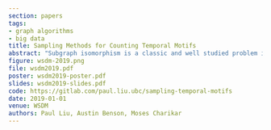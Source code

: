 ```yaml
---
section: papers
tags:
- graph algorithms
- big data
title: Sampling Methods for Counting Temporal Motifs
abstract: "Subgraph isomorphism is a classic and well studied problem in computer science. However, modern graph datasets now contain richer structure, and incorporating temporal information in particular has become a key part of network analysis. In this work we develop fast sampling algorithms for temporal motif counting (subgraph isomorphism where the subgraph must have edges appearing in a specific order). Our results show that we can achieve one to two orders of magnitude speedup over existing algorithms with minimal and controllable loss in accuracy on a number of datasets."
figure: wsdm-2019.png
file: wsdm2019.pdf
poster: wsdm2019-poster.pdf
slides: wsdm2019-slides.pdf
code: https://gitlab.com/paul.liu.ubc/sampling-temporal-motifs
date: 2019-01-01
venue: WSDM
authors: Paul Liu, Austin Benson, Moses Charikar
---
```

